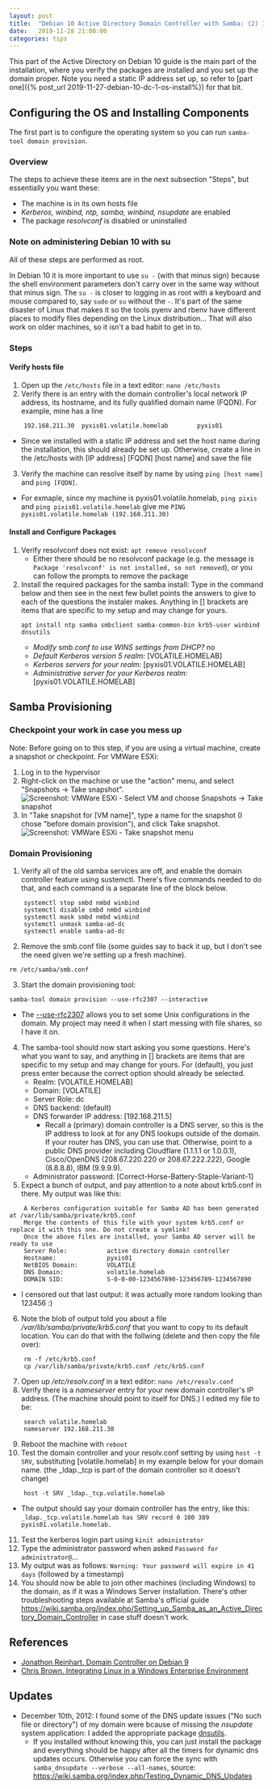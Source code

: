 ```yaml
---
layout: post
title:  "Debian 10 Active Directory Domain Controller with Samba: (2) Install Active Directory and Create Domain"
date:   2019-11-28 21:00:00
categories: tips
---
```


This part of the Active Directory on Debian 10 guide is the main part of the installation, where you verify the packages are installed and you set up the domain proper. Note you need a static IP address set up, so refer to [part one]({% post_url 2019-11-27-debian-10-dc-1-os-install%}) for that bit.

## Configuring the OS and Installing Components

The first part is to configure the operating system so you can run `samba-tool domain provision`.

### Overview

The steps to achieve these items are in the next subsection "Steps", but essentially you want these:

* The machine is in its own hosts file
* _Kerberos, winbind, ntp, samba, winbind, nsupdate_ are enabled
* The package _resolvconf_ is disabled or uninstalled

### Note on administering Debian 10 with su

All of these steps are performed as root.

In Debian 10 it is more important to use `su -` (with that minus sign) because the shell environment parameters don't carry over in the same way without that minus sign. The `su -` is closer to logging in as root with a keyboard and mouse compared to, say `sudo` or `su` without the `-`. It's part of the same disaster of Linux that makes it so the tools pyenv and rbenv have different places to modify files depending on the Linux distribution... That will also work on older machines, so it isn't a bad habit to get in to.

### Steps

#### Verify hosts file

1. Open up the `/etc/hosts` file in a text editor: ```nano /etc/hosts```
2. Verify there is an entry with the domain controller's local network IP address, its hostname, and its fully qualified domain name (FQDN). For example, mine has a line 
~~~
    192.168.211.30  pyxis01.volatile.homelab        pyxis01
~~~
  - Since we installed with a static IP address and set the host name during the installation, this should already be set up. Otherwise, create a line in the /etc/hosts with [IP address] [FQDN] [host name] and save the file
3. Verify the machine can resolve itself by name by using `ping [host name]` and `ping [FQDN]`.
  - For exmaple, since my machine is pyxis01.volatile.homelab, `ping pixis` and `ping pixis01.volatile.homelab` give me `PING pyxis01.volatile.homelab (192.168.211.30)`

#### Install and Configure Packages

1. Verify resolvconf does not exist: `apt remove resolvconf`
     - Either there should be no resolvconf package (e.g. the message is `Package 'resolvconf' is not installed, so not removed`), or you can follow the prompts to remove the package
2. Install the required packages for the samba install: Type in the command below and then see in the next few bullet points the answers to give to each of the questions the instaler makes. Anything in [] brackets are items that are specific to my setup and may change for yours.
    ~~~
    apt install ntp samba smbclient samba-common-bin krb5-user winbind dnsutils
    ~~~
     - _Modify smb.conf to use WINS settings from DHCP?_ no
     - _Default Kerberos version 5 realm:_ \[VOLATILE.HOMELAB\]
     - _Kerberos servers for your realm:_ \[pyxis01.VOLATILE.HOMELAB\]
     - _Administrative server for your Kerberos realm:_ \[pyxis01.VOLATILE.HOMELAB\]

## Samba Provisioning

### Checkpoint your work in case you mess up

Note: Before going on to this step, if you are using a virtual machine, create a snapshot or checkpoint. For VMWare ESXi:

1. Log in to the hypervisor
2. Right-click on the machine or use the "action" menu, and select "Snapshots -> Take snapshot".
![Screenshot: VMWare ESXi - Select VM and choose Snapshots -> Take snapshot](/assets/debian-10-dc/esxi-checkpoint-1.png)
3. In "Take snapshot for [VM name]", type a name for the snapshot (I chose "before domain provision"), and click Take snapshot.
![Screenshot: VMWare ESXi - Take snapshot menu](/assets/debian-10-dc/esxi-checkpoint-2.png)

### Domain Provisioning

1. Verify all of the old samba services are off, and enable the domain controller feature using sustemctl. There's five commands needed to do that, and each command is a separate line of the block below.
~~~
    systemctl stop smbd nmbd winbind
    systemctl disable smbd nmbd winbind
    systemctl mask smbd nmbd winbind
    systemctl unmask samba-ad-dc
    systemctl enable samba-ad-dc
~~~
2. Remove the smb.conf file (some guides say to back it up, but I don't see the need given we're setting up a fresh machine).
~~~
rm /etc/samba/smb.conf
~~~ 
3. Start the domain provisioning tool:
~~~
samba-tool domain provision --use-rfc2307 --interactive
~~~
   * The [--use-rfc2307](https://wiki.samba.org/index.php/Setting_up_RFC2307_in_AD#RFC2307_on_AD_Domain_Controllers) allows you to set some Unix configurations in the domain. My project may need it when I start messing with file shares, so I have it on.
4. The samba-tool should now start asking you some questions. Here's what you want to say, and anything in [] brackets are items that are specific to my setup and may change for yours. For (default), you just press enter because the correct option should already be selected.
     - Realm: \[VOLATILE.HOMELAB\]
     - Domain: \[VOLATILE\]
     - Server Role: dc
     - DNS backend: (default) 
     - DNS forwarder IP address: \[192.168.211.5\]
         * Recall a (primary) domain controller is a DNS server, so this is the IP address to look at for any DNS lookups outside of the domain. If your router has DNS, you can use that. Otherwise, point to a public DNS provider including Cloudflare (1.1.1.1 or 1.0.0.1), Cisco/OpenDNS (208.67.220.220 or 208.67.222.222), Google (8.8.8.8), IBM (9.9.9.9).
     - Administrator password: \[Correct-Horse-Battery-Staple-Variant-1\]
5. Expect a bunch of output, and pay attention to a note about krb5.conf in there. My output was like this:
~~~
    A Kerberos configuration suitable for Samba AD has been generated at /var/lib/samba/private/krb5.conf
    Merge the contents of this file with your system krb5.conf or replace it with this one. Do not create a symlink!
    Once the above files are installed, your Samba AD server will be ready to use
    Server Role:           active directory domain controller
    Hostname:              pyxis01
    NetBIOS Domain:        VOLATILE
    DNS Domain:            volatile.homelab
    DOMAIN SID:            S-0-0-00-1234567890-123456789-1234567890
~~~
  - I censored out that last output: it was actually more random looking than 123456 :)
6. Note the blob of output told you about a file _/var/lib/samba/private/krb5.conf_ that you want to copy to its default location. You can do that with the follwing (delete and then copy the file over):
~~~
    rm -f /etc/krb5.conf
    cp /var/lib/samba/private/krb5.conf /etc/krb5.conf
~~~
7. Open up _/etc/resolv.conf_ in a text editor: `nano /etc/resolv.conf`
8. Verify there is a _nameserver_ entry for your new domain controller's IP address. (The machine should point to itself for DNS.) I edited my file to be:
~~~
    search volatile.homelab
    nameserver 192.168.211.30
~~~
9. Reboot the machine with `reboot`
10. Test the domain controller and your resolv.conf setting by using `host -t SRV`, substituting \[volatile.homelab\] in my example below for your domain name. (the _ldap._tcp is part of the domain controller so it doesn't change)
~~~
    host -t SRV _ldap._tcp.volatile.homelab
~~~
* The output should say your domain controller has the entry, like this: `_ldap._tcp.volatile.homelab has SRV record 0 100 389 pyxis01.volatile.homelab.`
11. Test the kerberos login part using `kinit administrator`
12. Type the administrator password when asked `Password for administrator@`...
13. My output was as follows: `Warning: Your password will expire in 41 days` (followed by a timestamp)
14. You should now be able to join other machines (including Windows) to the domain, as if it was a Windows Server installation. There's other troubleshooting steps available at Samba's official guide https://wiki.samba.org/index.php/Setting_up_Samba_as_an_Active_Directory_Domain_Controller in case stuff doesn't work.

## References

* [Jonathon Reinhart. Domain Controller on Debian 9](https://jonathonreinhart.com/posts/blog/2019/02/11/setting-up-a-samba-4-domain-controller-on-debian-9/)
* [Chris Brown. Integrating Linux in a Windows Enterprise Environment](https://app.pluralsight.com/library/courses/integrating-linux-windows-enterprise-environment/table-of-contents)

## Updates

* December 10th, 2012: I found some of the DNS update issues ("No such file or directory") of my domain were bcause of missing the _nsupdate_ system application: I added the appropriate package [dnsutils](https://packages.debian.org/buster/dnsutils).
  - If you installed without knowing this, you can just install the package and everything should be happy after all the timers for dynamic dns updates occurs. Otherwise you can force the sync with `samba_dnsupdate --verbose --all-names`, source: https://wiki.samba.org/index.php/Testing_Dynamic_DNS_Updates

